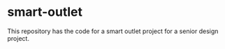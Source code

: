 # smart-outlet

This repository has the code for a smart outlet project for a senior design project.
